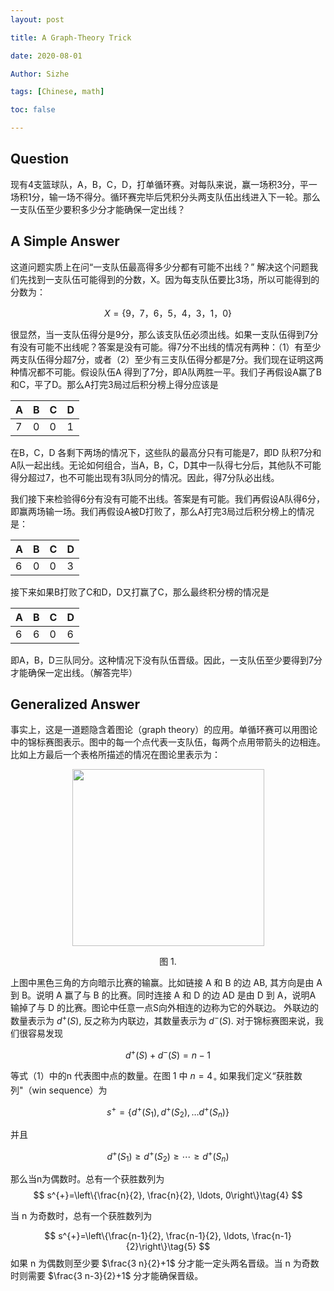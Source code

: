 ```yaml
---
layout: post

title: A Graph-Theory Trick

date: 2020-08-01

Author: Sizhe

tags: [Chinese, math]

toc: false

---
```


## Question
现有4支篮球队，A，B，C，D，打单循环赛。对每队来说，赢一场积3分，平一场积1分，输一场不得分。循环赛完毕后凭积分头两支队伍出线进入下一轮。那么一支队伍至少要积多少分才能确保一定出线？
## A Simple Answer

这道问题实质上在问“一支队伍最高得多少分都有可能不出线？” 解决这个问题我们先找到一支队伍可能得到的分数，X。因为每支队伍要比3场，所以可能得到的分数为：

$$X=\{9，7，6，5，4，3，1，0\}$$

很显然，当一支队伍得分是9分，那么该支队伍必须出线。如果一支队伍得到7分有没有可能不出线呢？答案是没有可能。得7分不出线的情况有两种：（1）有至少两支队伍得分超7分，或者（2）至少有三支队伍得分都是7分。我们现在证明这两种情况都不可能。假设队伍A 得到了7分，即A队两胜一平。我们子再假设A赢了B和C，平了D。那么A打完3局过后积分榜上得分应该是

| A | B | C | D |
|---|---|---|---|
| 7 | 0 | 0 | 1 |

在B，C，D 各剩下两场的情况下，这些队的最高分只有可能是7，即D 队积7分和A队一起出线。无论如何组合，当A，B，C，D其中一队得七分后，其他队不可能得分超过7，也不可能出现有3队同分的情况。因此，得7分队必出线。

我们接下来检验得6分有没有可能不出线。答案是有可能。我们再假设A队得6分，即赢两场输一场。我们再假设A被D打败了，那么A打完3局过后积分榜上的情况是：

| A | B | C | D |
|---|---|---|---|
| 6 | 0 | 0 | 3 |

接下来如果B打败了C和D，D又打赢了C，那么最终积分榜的情况是

| A | B | C | D |
|---|---|---|---|
| 6 | 6 | 0 | 6 |

即A，B，D三队同分。这种情况下没有队伍晋级。因此，一支队伍至少要得到7分才能确保一定出线。（解答完毕）

## Generalized Answer

事实上，这是一道题隐含着图论（graph theory）的应用。单循环赛可以用图论中的锦标赛图表示。图中的每一个点代表一支队伍，每两个点用带箭头的边相连。比如上方最后一个表格所描述的情况在图论里表示为：

<p align="center">
  <img width="307" height="283" src="{{ site.url }}/images/graph_abcd.png">
</p>
<p style="text-align: center;">图 1.</p>

上图中黑色三角的方向暗示比赛的输赢。比如链接 A 和 B 的边 AB, 其方向是由 A 到 B。说明 A 赢了与 B 的比赛。同时连接 A 和 D 的边 AD 是由 D 到 A，说明A 输掉了与 D 的比赛。图论中任意一点S向外相连的边称为它的外联边。 外联边的数量表示为 $d^{+}(S),$ 反之称为内联边，其数量表示为 $d^{-}(S) .$ 对于锦标赛图来说，我们很容易发现

$$d^{+}(S)+d^{-}(S)=n-1\tag{1}$$

等式（1）中的n 代表图中点的数量。在图 1 中 $n=4_{\circ}$ 如果我们定义“获胜数列"（win sequence）为

$$
s^{+}=\left\{d^{+}\left(S_{1}\right), d^{+}\left(S_{2}\right), \ldots d^{+}\left(S_{n}\right)\right\}\tag{2}
$$

并且

$$
d^{+}\left(S_{1}\right) \geq d^{+}\left(S_{2}\right) \geq \cdots \geq d^{+}\left(S_{n}\right)\tag{3}
$$

那么当n为偶数时。总有一个获胜数列为
$$
s^{+}=\left\{\frac{n}{2}, \frac{n}{2}, \ldots, 0\right\}\tag{4}
$$

当 n 为奇数时，总有一个获胜数列为

$$
s^{+}=\left\{\frac{n-1}{2}, \frac{n-1}{2}, \ldots, \frac{n-1}{2}\right\}\tag{5}
$$
如果 n 为偶数则至少要 $\frac{3 n}{2}+1$ 分才能一定头两名晋级。当 n 为奇数时则需要 $\frac{3 n-3}{2}+1$ 分才能确保晋级。